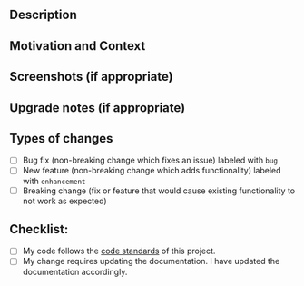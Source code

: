 <!--- Provide a general summary of your changes in the Title above -->

## Description
<!--- Describe your changes in detail -->

## Motivation and Context
<!--- Why is this change required? What problem does it solve? -->
<!--- If it fixes an open issue, please link to the issue here. -->

## Screenshots (if appropriate)

## Upgrade notes (if appropriate)
<!-- What changes user have to do in order to migrate from the previous version to the version with this feature -->

## Types of changes
<!--- What types of changes does your code introduce? Put an `x` in all the boxes that apply: -->
- [ ] Bug fix (non-breaking change which fixes an issue) labeled with `bug`
- [ ] New feature (non-breaking change which adds functionality) labeled with `enhancement`
- [ ] Breaking change (fix or feature that would cause existing functionality to not work as expected)

## Checklist:
<!--- Go over all the following points, and put an `x` in all the boxes that apply. -->
<!--- If you're unsure about any of these, don't hesitate to ask. We're here to help! -->
- [ ] My code follows the [code standards](../CONTRIBUTING.md) of this project.
- [ ] My change requires updating the documentation. I have updated the documentation accordingly.
